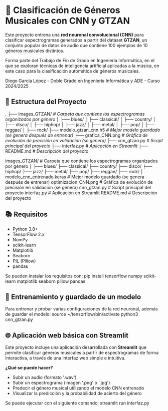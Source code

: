 # 🎵 Clasificación de Géneros Musicales con CNN y GTZAN

Este proyecto entrena una **red neuronal convolucional (CNN)** para clasificar espectrogramas generados a partir del dataset **GTZAN**, un conjunto popular de datos de audio que contiene 100 ejemplos de 10 géneros musicales distintos.

Forma parte del Trabajo de Fin de Grado en Ingeniería Informática, en el que se exploran técnicas de inteligencia artificial aplicadas a la música, en este caso para la clasificación automática de géneros musicales.

Diego García López - Doble Grado en Ingeniería Informática y ADE - Curso 2024/2025

## 📂 Estructura del Proyecto

. ├── images_GTZAN/            *# Carpeta que contiene los espectrogramas organizados por género*
│ ├── blues/
│ ├── classical/
│ ├── country/
│ ├── disco/
│ ├── hiphop/
│ ├── jazz/
│ ├── metal/
│ ├── pop/
│ ├── reggae/
│ ├── rock/
├── modelo_gtzan_cnn.h5         *# Mejor modelo guardado (se genera después de entrenar)*
├── grafica_CNN.png             *# Gráfica de evolución de precisión en validación (se genera)*
├── cnn_gtzan.py                *# Script principal del proyecto*
├── interfaz.py                 *# Aplicación en Streamlit*
├── README.md                   *# Descripción del proyecto*

images_GTZAN/                     # Carpeta que contiene los espectrogramas organizados por género
│
├── blues/
├── classical/
├── country/
├── disco/
├── hiphop/
├── jazz/
├── metal/
├── pop/
├── reggae/
├── rock/
│
modelo_cnn_entrenado.keras         # Mejor modelo guardado (se genera después de entrenar)
optimizacion_CNN.png              # Gráfica de evolución de precisión en validación (se genera)
cnn_gtzan.py                      # Script principal del proyecto
interfaz.py                       # Aplicación en Streamlit
README.md                         # Descripción del proyecto

## 📚 Requisitos

- Python 3.8+
- TensorFlow 2.x
- NumPy
- scikit-learn
- Matplotlib
- Seaborn
- PIL (Pillow)
- pandas

Se pueden instalar los requisitos con:
pip install tensorflow numpy scikit-learn matplotlib seaborn pillow pandas

## 🧪 Entrenamiento y guardado de un modelo
Para entrenar y probar varias configuraciones de la red neuronal, además de guardar el modelo:
source ~/tensorflow/bin/activate
python3 cnn_gtzan.py

## 🌐 Aplicación web básica con Streamlit

Este proyecto incluye una aplicación desarrollada con **Streamlit** que permite clasificar géneros musicales a partir de espectrogramas de forma interactiva, a través de una interfaz web simple e intuitiva.

**¿Qué se puede hacer?**
- Subir un audio (formato '.wav')
- Subir un espectrograma (imagen '.png' o '.jpg')
- Predecir el género musical utilizando el modelo CNN entrenado
- Visualizar la predicción y la probabilidad de acierto del género

Se puede ejecutar con el siguiente comando:
streamlit run interfaz.py

